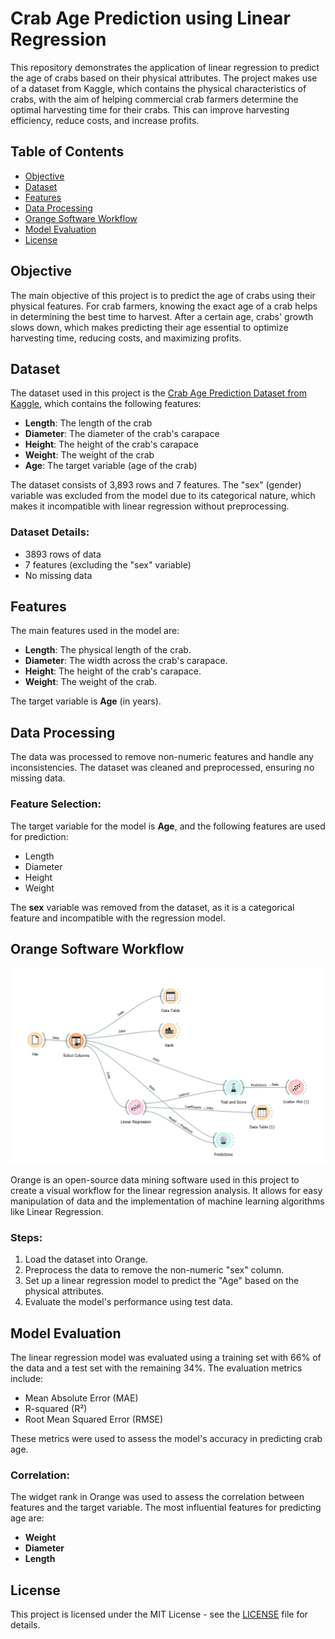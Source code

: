 # Crab Age Prediction using Linear Regression

This repository demonstrates the application of linear regression to predict the age of crabs based on their physical attributes. The project makes use of a dataset from Kaggle, which contains the physical characteristics of crabs, with the aim of helping commercial crab farmers determine the optimal harvesting time for their crabs. This can improve harvesting efficiency, reduce costs, and increase profits.

## Table of Contents

- [Objective](#objective)
- [Dataset](#dataset)
- [Features](#features)
- [Data Processing](#data-processing)
- [Orange Software Workflow](#orange-software-workflow)
- [Model Evaluation](#model-evaluation)
- [License](#license)

## Objective

The main objective of this project is to predict the age of crabs using their physical features. For crab farmers, knowing the exact age of a crab helps in determining the best time to harvest. After a certain age, crabs' growth slows down, which makes predicting their age essential to optimize harvesting time, reducing costs, and maximizing profits.

## Dataset

The dataset used in this project is the [Crab Age Prediction Dataset from Kaggle](https://www.kaggle.com/datasets/sidhus/crab-age-prediction), which contains the following features:

- **Length**: The length of the crab
- **Diameter**: The diameter of the crab's carapace
- **Height**: The height of the crab's carapace
- **Weight**: The weight of the crab
- **Age**: The target variable (age of the crab)

The dataset consists of 3,893 rows and 7 features. The "sex" (gender) variable was excluded from the model due to its categorical nature, which makes it incompatible with linear regression without preprocessing.

### Dataset Details:

- 3893 rows of data
- 7 features (excluding the "sex" variable)
- No missing data

## Features

The main features used in the model are:

- **Length**: The physical length of the crab.
- **Diameter**: The width across the crab's carapace.
- **Height**: The height of the crab's carapace.
- **Weight**: The weight of the crab.

The target variable is **Age** (in years).

## Data Processing

The data was processed to remove non-numeric features and handle any inconsistencies. The dataset was cleaned and preprocessed, ensuring no missing data.

### Feature Selection:

The target variable for the model is **Age**, and the following features are used for prediction:

- Length
- Diameter
- Height
- Weight

The **sex** variable was removed from the dataset, as it is a categorical feature and incompatible with the regression model.

## Orange Software Workflow
![Orange Workflow](https://github.com/dikirust/Crab-Age-Prediction-using-Linear-Regression/blob/main/crab%20orange.png?raw=true)

Orange is an open-source data mining software used in this project to create a visual workflow for the linear regression analysis. It allows for easy manipulation of data and the implementation of machine learning algorithms like Linear Regression.

### Steps:

1. Load the dataset into Orange.
2. Preprocess the data to remove the non-numeric "sex" column.
3. Set up a linear regression model to predict the "Age" based on the physical attributes.
4. Evaluate the model's performance using test data.

## Model Evaluation

The linear regression model was evaluated using a training set with 66% of the data and a test set with the remaining 34%. The evaluation metrics include:

- Mean Absolute Error (MAE)
- R-squared (R²)
- Root Mean Squared Error (RMSE)

These metrics were used to assess the model's accuracy in predicting crab age.

### Correlation:

The widget rank in Orange was used to assess the correlation between features and the target variable. The most influential features for predicting age are:

- **Weight**
- **Diameter**
- **Length**

## License

This project is licensed under the MIT License - see the [LICENSE](LICENSE) file for details.

